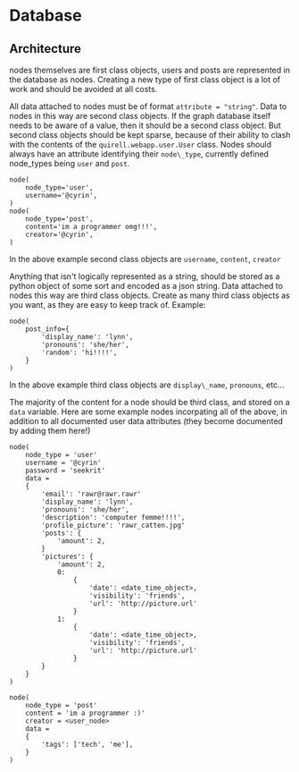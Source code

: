 # Database

## Architecture

nodes themselves are first class objects, users and posts are represented in the database as nodes. Creating a new type of first class object is a lot of work and should be avoided at all costs.

All data attached to nodes must be of format `attribute = "string"`. Data to nodes in this way are second class objects. If the graph database itself needs to be aware of a value, then it should be a second class object. But second class objects should be kept sparse, because of their ability to clash with the contents of the `quirell.webapp.user.User` class. Nodes should always have an attribute identifying their `node\_type`, currently defined node\_types being `user` and `post`.

    node(
        node_type='user',
        username='@cyrin',
    )
    node(
        node_type='post',
        content='im a programmer omg!!!',
        creator='@cyrin',
    )

In the above example second class objects are `username`, `content`, `creator`

Anything that isn't logically represented as a string, should be stored as a python object of some sort and encoded as a json string. Data attached to nodes this way are third class objects. Create as many third class objects as you want, as they are easy to keep track of. Example:

    node(
        post_info={
            'display_name': 'lynn',
            'pronouns': 'she/her',
            'random': 'hi!!!!',
        }
    )

In the above example third class objects are `display\_name`, `pronouns`, etc...

The majority of the content for a node should be third class, and stored on a `data` variable. Here are some example nodes incorpating all of the above, in addition to all documented user data attributes (they become documented by adding them here!)

    node(
        node_type = 'user'
        username = '@cyrin'
        password = 'seekrit'
        data =
        {
            'email': 'rawr@rawr.rawr'
            'display_name': 'lynn',
            'pronouns': 'she/her',
            'description': 'computer femme!!!!',
            'profile_picture': 'rawr_catten.jpg'
            'posts': {
                'amount': 2,
            }
            'pictures': {
                'amount': 2,
                0:
                    {
                        'date': <date_time_object>,
                        'visibility': 'friends',
                        'url': 'http://picture.url'
                    }
                1:
                    {
                        'date': <date_time_object>,
                        'visibility': 'friends',
                        'url': 'http://picture.url'
                    }
            }
        }
    )

    node(
        node_type = 'post'
        content = 'im a programmer :)'
        creator = <user_node>
        data =
        {
            'tags': ['tech', 'me'],
        }
    )
